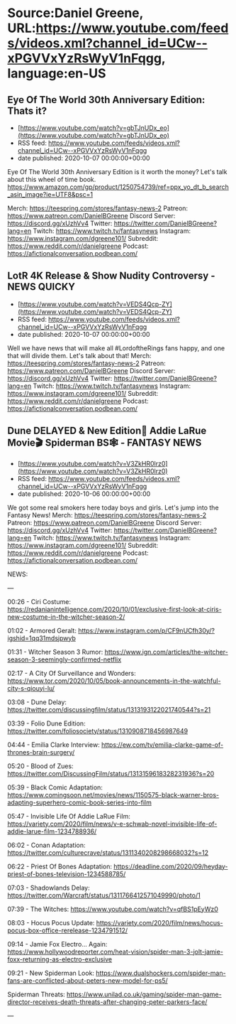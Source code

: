 # Source:Daniel Greene, URL:https://www.youtube.com/feeds/videos.xml?channel_id=UCw--xPGVVxYzRsWyV1nFqgg, language:en-US

## Eye Of The World 30th Anniversary Edition: Thats it?
 - [https://www.youtube.com/watch?v=gbTJnUDx_eo](https://www.youtube.com/watch?v=gbTJnUDx_eo)
 - RSS feed: https://www.youtube.com/feeds/videos.xml?channel_id=UCw--xPGVVxYzRsWyV1nFqgg
 - date published: 2020-10-07 00:00:00+00:00

Eye Of The World 30th Anniversary Edition is it worth the money? Let's talk about this wheel of time book. 
https://www.amazon.com/gp/product/1250754739/ref=ppx_yo_dt_b_search_asin_image?ie=UTF8&psc=1

Merch: https://teespring.com/stores/fantasy-news-2
Patreon: https://www.patreon.com/DanielBGreene
Discord Server: https://discord.gg/xUzhVv4
Twitter: https://twitter.com/DanielBGreene?lang=en
Twitch: https://www.twitch.tv/fantasynews
Instagram: https://www.instagram.com/dgreene101/
Subreddit: https://www.reddit.com/r/danielgreene
Podcast: https://afictionalconversation.podbean.com/

## LotR 4K Release & Show Nudity Controversy - NEWS QUICKY
 - [https://www.youtube.com/watch?v=VEDS4Qcp-ZY](https://www.youtube.com/watch?v=VEDS4Qcp-ZY)
 - RSS feed: https://www.youtube.com/feeds/videos.xml?channel_id=UCw--xPGVVxYzRsWyV1nFqgg
 - date published: 2020-10-07 00:00:00+00:00

Well we have news that will make all #LordoftheRings fans happy, and one that will divide them. Let's talk about that! 
Merch: https://teespring.com/stores/fantasy-news-2
Patreon: https://www.patreon.com/DanielBGreene
Discord Server: https://discord.gg/xUzhVv4
Twitter: https://twitter.com/DanielBGreene?lang=en
Twitch: https://www.twitch.tv/fantasynews
Instagram: https://www.instagram.com/dgreene101/
Subreddit: https://www.reddit.com/r/danielgreene
Podcast: https://afictionalconversation.podbean.com/

## Dune DELAYED & New Edition🥺 Addie LaRue Movie🎬 Spiderman BS🕸️ - FANTASY NEWS
 - [https://www.youtube.com/watch?v=V3ZkHR0lrz0](https://www.youtube.com/watch?v=V3ZkHR0lrz0)
 - RSS feed: https://www.youtube.com/feeds/videos.xml?channel_id=UCw--xPGVVxYzRsWyV1nFqgg
 - date published: 2020-10-06 00:00:00+00:00

We got some real smokers here today boys and girls. Let's jump into the Fantasy News! 
Merch: https://teespring.com/stores/fantasy-news-2
Patreon: https://www.patreon.com/DanielBGreene
Discord Server: https://discord.gg/xUzhVv4
Twitter: https://twitter.com/DanielBGreene?lang=en
Twitch: https://www.twitch.tv/fantasynews
Instagram: https://www.instagram.com/dgreene101/
Subreddit: https://www.reddit.com/r/danielgreene
Podcast: https://afictionalconversation.podbean.com/

NEWS:

—

00:26 - Ciri Costume: https://redanianintelligence.com/2020/10/01/exclusive-first-look-at-ciris-new-costume-in-the-witcher-season-2/

01:02 - Armored Geralt: https://www.instagram.com/p/CF9nUCfh30y/?igshid=1qq31mdsjpwyb

01:31 - Witcher Season 3 Rumor: https://www.ign.com/articles/the-witcher-season-3-seemingly-confirmed-netflix 

02:17 - A City Of Surveillance and Wonders: https://www.tor.com/2020/10/05/book-announcements-in-the-watchful-city-s-qiouyi-lu/

03:08 - Dune Delay: https://twitter.com/discussingfilm/status/1313193122021740544?s=21

03:39 - Folio Dune Edition: https://twitter.com/foliosociety/status/1310908718456987649

04:44 - Emilia Clarke Interview: https://ew.com/tv/emilia-clarke-game-of-thrones-brain-surgery/

05:20 - Blood of Zues: https://twitter.com/DiscussingFilm/status/1313159618328231936?s=20

05:39 - Black Comic Adaptation: https://www.comingsoon.net/movies/news/1150575-black-warner-bros-adapting-superhero-comic-book-series-into-film

05:47 - Invisible Life Of Addie LaRue Film: https://variety.com/2020/film/news/v-e-schwab-novel-invisible-life-of-addie-larue-film-1234788936/

06:02 - Conan Adaptation: https://twitter.com/culturecrave/status/1311340208298668032?s=12 

06:22 - Priest Of Bones Adaptation: https://deadline.com/2020/09/heyday-priest-of-bones-television-1234588785/ 

07:03 - Shadowlands Delay: https://twitter.com/Warcraft/status/1311766412571049990/photo/1 

07:39 - The Witches: https://www.youtube.com/watch?v=qfBS1pEyWz0 

08:03 - Hocus Pocus Update: https://variety.com/2020/film/news/hocus-pocus-box-office-rerelease-1234791512/ 

09:14 - Jamie Fox Electro… Again: https://www.hollywoodreporter.com/heat-vision/spider-man-3-jolt-jamie-foxx-returning-as-electro-exclusive 

09:21 - New Spiderman Look: https://www.dualshockers.com/spider-man-fans-are-conflicted-about-peters-new-model-for-ps5/ 

Spiderman Threats: https://www.unilad.co.uk/gaming/spider-man-game-director-receives-death-threats-after-changing-peter-parkers-face/ 


—

